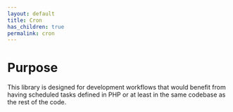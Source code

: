 ```yaml
---
layout: default
title: Cron
has_children: true
permalink: cron
---
```




# Purpose

This library is designed for development workflows that would benefit from having scheduled tasks defined in PHP or at least in the same codebase as the rest of the code.
